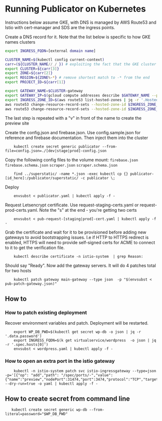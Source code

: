 # Running Publicator on Kubernetes

Instructions below assume GKE, with DNS is managed by AWS Route53 and Istio with cert-manager and SDS are the ingress points.

Create a DNS record for it. Note that the list below is specific to how GKE names clusters

```bash
export INGRESS_FQDN=[external domain name]

CLUSTER_NAME=$(kubectl config current-context)
carr=(${CLUSTER_NAME//_/ }) # exploiting the fact that the GKE cluster name contains what we need
export CLUSTER=${carr[3]}
export ZONE=${carr[2]}
export REGION=${ZONE%-*} # remove shortest match to -* from the end
export PROJECT_ID=${carr[1]}

export GATEWAY_NAME=$CLUSTER-gateway
export GATEWAY_IP=$(gcloud compute addresses describe $GATEWAY_NAME --project $PROJECT_ID --region $REGION --format json | jq -r .address)
export INGRESS_ZONE_ID=$(aws route53 list-hosted-zones | jq -r '.HostedZones[] | select(.Name=="'${INGRESS_FQDN#*.}'.") | .Id' | sed 's:/.*/::')
aws route53 change-resource-record-sets --hosted-zone-id $INGRESS_ZONE_ID --change-batch '{"Comment":"add '$id'","Changes":[{"Action":"CREATE","ResourceRecordSet":{"Name":"'$INGRESS_FQDN'","Type":"A","TTL":300,"ResourceRecords":[{"Value":"'$GATEWAY_IP'"}]}}]}'
aws route53 change-resource-record-sets --hosted-zone-id $INGRESS_ZONE_ID --change-batch '{"Comment":"add '$id'","Changes":[{"Action":"CREATE","ResourceRecordSet":{"Name":"'v$INGRESS_FQDN'","Type":"A","TTL":300,"ResourceRecords":[{"Value":"'$GATEWAY_IP'"}]}}]}'
```

The last step is repeated with a "v" in front of the name to create the preview site

Create the config.json and firebase.json. Use config.sample.json for reference and firebase documentation. Then inject them into the cluster

        kubectl create secret generic publicator --from-file=config.json=./[dev|stage|prod]-config.json

Copy the following config files to the volume mount: `firebase.json` `firebase.schema.json` `scraper.json` `scraper.schema.json`

        find ../superstatic/ -name *.json -exec kubectl cp {} publicator-[id_here]:/publicator/superstatic/ -c publicator \;

Deploy

        envsubst < publicator.yaml | kubectl apply -f -

Request Letsencrypt certificate. Use request-staging-certs.yaml or request-prod-certs.yaml. Note the "s" at the end - you're getting two certs

        envsubst < pub-request-[staging|prod]-cert.yaml | kubectl apply -f -

Grab the certificate and wait for it to be provisioned before adding new gateways to avoid bootstrapping issues. I.e if HTTP to HTTPS redirect is enabled, HTTPS will need to provide self-signed certs for ACME to connect to it to get the verification file.

        kubectl describe certificate -n istio-system  | grep Reason:

Should say "Ready". Now add the gateway servers. It will do 4 patches total for two hosts

        kubectl patch gateway main-gateway --type json  -p "$(envsubst < pub-patch-gateway.json)"

## How to

### How to patch existing deployment

Recover environment variables and patch. Deployment will be restarted.

        export WP_DB_PWD=$(kubectl get secret wp-db -o json | jq -r '.data.password')
        export INGRESS_FQDN=$(k get virtualservice/wordpress  -o json | jq -r '.spec.hosts[0]')
        envsubst < wordpress.yaml | kubectl apply -f -

### How to open an extra port in the istio gateway

        kubectl -n istio-system patch svc istio-ingressgateway --type=json -p='[{"op": "add","path": "/spec/ports/-","value": {"name":"preview","nodePort":31474,"port":3474,"protocol":"TCP","targetPort":3474}}]' --dry-run=true -o yaml | kubectl apply -f -

## How to create secret from command line

       kubectl create secret generic wp-db --from-literal=password="$WP_DB_PWD"
